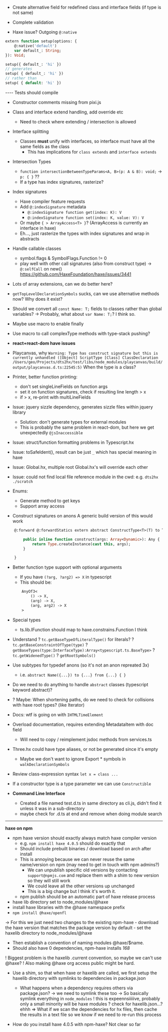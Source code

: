 - Create alternative field for redefined class and interface fields (if type is not same)

- Complete validation

- Haxe issue? Outgoing `@:native`
```haxe
extern function setup(options: {
	@:native('default')
	var default_: String;
}): Void;

setup({ default_: 'hi' })
// generates
setup( { default_: 'hi' })
// rather than
setup( { default: 'hi' })
```

---- Tests should compile

- Constructor comments missing from pixi.js

- Class and interface extend handling, add override etc
	- Need to check where extending / intersection is allowed

- Interface splitting
	- Classes **must** unify with interfaces, so interface must have all the same fields as the class
		- This has implications for `class extends` and `interface extends`

- Intersection Types
	- `function intersectionBetweenTypeParams<A, B>(p: A & B): void;` -> `p: { }` ??
	- If a type has index signatures, rasterize?

- Index signatures
	- Haxe compiler feature requests
	- Add `@:indexSignature` metadata
		- `@:indexSignature function get(index: K): V`
		- `@:indexSignature function set(index: K, value: V): V`
	- Or maybe `{ > ArrayAccess<T> }`? (ArrayAccess is currently an interface in haxe)
	- Eh..., just rasterize the types with index signatures and wrap in abstracts

- Handle callable classes
	- symbol.flags & SymbolFlags.Function != 0
	- play well with other call signatures (also from construct type)
	-> `@:selfCall` on new() https://github.com/HaxeFoundation/haxe/issues/3441 

- Lots of array extensions, can we do better here?

- `getTopLevelDeclarationSymbols` sucks, can we use alternative methods now? Why does it exist?

- Should we convert all `const Name: T;` fields to classes rather than global variables?
	-> Probably, what about `var Name: T;`? I think so.

- Maybe use macro to enable finally
- Use macro to call complexType methods with type-stack pushing?

- **react+react-dom have issues**

- Playcanvas, why 
	`Warning: Type has construct signature but this is currently unhandled ([Object] ScriptType [Class] ClassDeclaration /Users/geo/Projects/dts2hx/test/libs/node_modules/playcanvas/build/output/playcanvas.d.ts:22545:5)`
	When the type is a class?

- Printer, better function printing:
	- don't set singleLineFields on function args
	- set it on function signatures, check if resulting line length > x
	- if > x, re-print with multiLineFields

- Issue: jquery sizzle dependency, generates sizzle files within jquery library
	- Solution: don't generate types for external modules
	- This is probably the same problem in react-dom, but here we get unexpectedly `@jsInaccessible`

- Issue: struct/function formatting problems in Typescript.hx

- Issue: toSafeIdent(), result can be just `_` which has special meaning in haxe

- Issue: Global.hx, multiple root Global.hx's will override each other

- Issue: could not find local file reference module in the cwd: e.g. `dts2hx ./scratch`

- Enums:
	- Generate method to get keys
	- Support array access

- Construct signatures on anons
A generic build version of this would work
```haxe
	@:forward @:forwardStatics extern abstract ConstructType<T>(T) to T from T {

		public inline function construct(args: Array<Dynamic>): Any {
			return Type.createInstance(cast this, args);
		}

	}
```

- Better function type support with optional arguments
	- If you have `(?arg, ?arg2) => X` in typescript
	- This should be:
	```haxe
		AnyOf3<
			() -> X,
			(arg) -> X,
			(arg, arg2) -> X
		>
	```

- Special types
	- ts.lib.IFunction should map to haxe.constrains.Function I think

- Understand
? `tc.getBaseTypeOfLiteralType()` for literals?
? `tc.getBaseConstraintOfType(type)`
? `getBaseTypes(type:InterfaceType):Array<typescript.ts.BaseType>`
? `tc.getWidenedType()`
? `getRootSymbols()`

- Use subtypes for typedef anons (so it's not an anon repreated 3x)
	- i.e. `abstract Name({...}) to {...} from {...} { }`

- Do we need to do anything to handle `abstract` classes (typescript keyword abstract)?

- ? Maybe: When shortening paths, do we need to check for collisions with haxe root types? (like Iterator)

- Docs: wtf is going on with `IHTMLTimeElement`
- Overload documentation, requires extending MetadataItem with doc field
	- Will need to copy / reimplement jsdoc methods from services.ts

- Three.hx could have type aliases, or not be generated since it's empty
	- Maybe we don't want to ignore Export * symbols in `walkDeclarationSymbols`

- Review class-expression syntax `let x = class ...`

- If a constructor type is a type parameter we can use `Constructible`

- **Command Line Interface**
	- Created a file named test.d.ts in same directory as cli.js, didn't find it unless it was in a sub-directory
	- maybe check for .d.ts at end and remove when doing module search

------

**haxe on npm**
- npm haxe version should exactly always match haxe compiler version
	- e.g. `npm install haxe 4.0.5` should do exactly that
	- Should include prebuilt binaries / download based on arch after install
	- This is annoying because we can never reuse the same name/version on npm (may need to get in touch with npm admins?)
		- We can unpublish specific old versions by contacting `support@npmjs.com` and replace them with a shim to new version so they will still work
		- We could leave all the other versions up unchanged
		- This is a big change but I think it's worth it.
	- npm publish should be an automatic part of haxe release process
- haxe lib directory set to node_modules/@haxe
- install haxe libraries with the @haxe namespace prefix
- `npm install @haxe/openfl`

-> For this we just need two changes to the existing npm-haxe
	- download the haxe version that matches the package version by default
	- set the haxelib directory to node_modules/@haxe

- Then establish a convention of naming modules @haxe/$name.
- Should also have 0 dependencies, npm-haxe installs *168*

! Biggest problem is the haxelib .current convention, so maybe we can't use @haxe?
! Also making @haxe org access public might be hard.
- Use a shim, so that when haxe or haxelib are called, we first setup the haxelib directory with symlinks to dependencies in package.json
	- What happens when a dependency requires others via package.json?
		-> we need to symlink these too
		-> So basically symlink everything in `node_modules`
			! this is expeennsiiiiive, probably only a small minority will be haxe modules
			? check for haxelib.json...? ehhh
	=> What if we scan the dependencies for hx files, then cache the results in a text file so we know if we need to re-run this process
	

- How do you install haxe 4.0.5 with npm-haxe? Not clear so far
